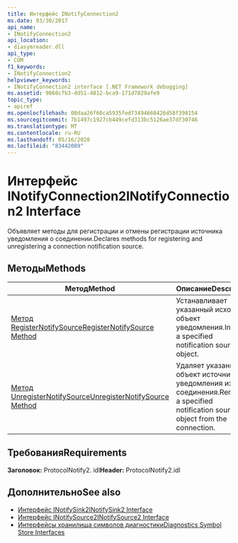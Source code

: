 ```yaml
---
title: Интерфейс INotifyConnection2
ms.date: 03/30/2017
api_name:
- INotifyConnection2
api_location:
- diasymreader.dll
api_type:
- COM
f1_keywords:
- INotifyConnection2
helpviewer_keywords:
- INotifyConnection2 interface [.NET Framework debugging]
ms.assetid: 9868cfb3-dd51-4812-bca9-171d7829afe9
topic_type:
- apiref
ms.openlocfilehash: 08daa26f60ca5935fed73494660426d58f398154
ms.sourcegitcommit: 7b1497c1927cb449cefd313bc5126ae37df30746
ms.translationtype: MT
ms.contentlocale: ru-RU
ms.lasthandoff: 05/16/2020
ms.locfileid: "83442089"
---
```

# <a name="inotifyconnection2-interface"></a><span data-ttu-id="1bbb2-102">Интерфейс INotifyConnection2</span><span class="sxs-lookup"><span data-stu-id="1bbb2-102">INotifyConnection2 Interface</span></span>
<span data-ttu-id="1bbb2-103">Объявляет методы для регистрации и отмены регистрации источника уведомления о соединении.</span><span class="sxs-lookup"><span data-stu-id="1bbb2-103">Declares methods for registering and unregistering a connection notification source.</span></span>  
  
## <a name="methods"></a><span data-ttu-id="1bbb2-104">Методы</span><span class="sxs-lookup"><span data-stu-id="1bbb2-104">Methods</span></span>  
  
|<span data-ttu-id="1bbb2-105">Метод</span><span class="sxs-lookup"><span data-stu-id="1bbb2-105">Method</span></span>|<span data-ttu-id="1bbb2-106">Описание</span><span class="sxs-lookup"><span data-stu-id="1bbb2-106">Description</span></span>|  
|------------|-----------------|  
|[<span data-ttu-id="1bbb2-107">Метод RegisterNotifySource</span><span class="sxs-lookup"><span data-stu-id="1bbb2-107">RegisterNotifySource Method</span></span>](inotifyconnection2-registernotifysource-method.md)|<span data-ttu-id="1bbb2-108">Устанавливает указанный исходный объект уведомления.</span><span class="sxs-lookup"><span data-stu-id="1bbb2-108">Installs a specified notification source object.</span></span>|  
|[<span data-ttu-id="1bbb2-109">Метод UnregisterNotifySource</span><span class="sxs-lookup"><span data-stu-id="1bbb2-109">UnregisterNotifySource Method</span></span>](inotifyconnection2-unregisternotifysource-method.md)|<span data-ttu-id="1bbb2-110">Удаляет указанный объект источника уведомления из соединения.</span><span class="sxs-lookup"><span data-stu-id="1bbb2-110">Removes a specified notification source object from the connection.</span></span>|  
  
## <a name="requirements"></a><span data-ttu-id="1bbb2-111">Требования</span><span class="sxs-lookup"><span data-stu-id="1bbb2-111">Requirements</span></span>  
 <span data-ttu-id="1bbb2-112">**Заголовок:** ProtocolNotify2. idl</span><span class="sxs-lookup"><span data-stu-id="1bbb2-112">**Header:** ProtocolNotify2.idl</span></span>  
  
## <a name="see-also"></a><span data-ttu-id="1bbb2-113">Дополнительно</span><span class="sxs-lookup"><span data-stu-id="1bbb2-113">See also</span></span>

- [<span data-ttu-id="1bbb2-114">Интерфейс INotifySink2</span><span class="sxs-lookup"><span data-stu-id="1bbb2-114">INotifySink2 Interface</span></span>](inotifysink2-interface.md)
- [<span data-ttu-id="1bbb2-115">Интерфейс INotifySource2</span><span class="sxs-lookup"><span data-stu-id="1bbb2-115">INotifySource2 Interface</span></span>](inotifysource2-interface.md)
- [<span data-ttu-id="1bbb2-116">Интерфейсы хранилища символов диагностики</span><span class="sxs-lookup"><span data-stu-id="1bbb2-116">Diagnostics Symbol Store Interfaces</span></span>](diagnostics-symbol-store-interfaces.md)
